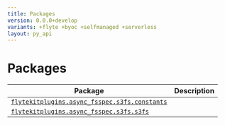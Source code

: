 ```yaml
---
title: Packages
version: 0.0.0+develop
variants: +flyte +byoc +selfmanaged +serverless
layout: py_api
---
```


# Packages

| Package | Description |
|-|-|
| [`flytekitplugins.async_fsspec.s3fs.constants`](flytekitplugins.async_fsspec.s3fs.constants) |  |
| [`flytekitplugins.async_fsspec.s3fs.s3fs`](flytekitplugins.async_fsspec.s3fs.s3fs) |  |
